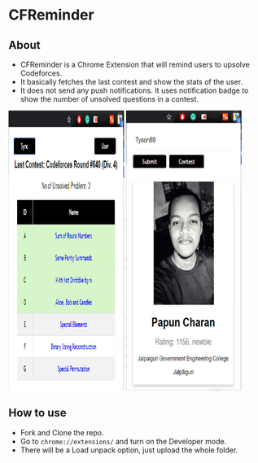 # CFReminder

## About
- CFReminder is a Chrome Extension that will remind users to upsolve Codeforces. 
- It basically fetches the last contest and show the stats of the user. 
- It does not send any push notifications. It uses notification badge to show the number of unsolved questions in a contest. 


<img src="https://github.com/richard937/CFReminder/blob/master/show/first.PNG" width="45%" height="550px"></img> 
<img src="https://github.com/richard937/CFReminder/blob/master/show/second.PNG" width="45%" height="550px"></img>
## How to use
- Fork and Clone the repo.
- Go to `chrome://extensions/` and turn on the Developer mode.
- There will be a Load unpack option, just upload the whole folder.
